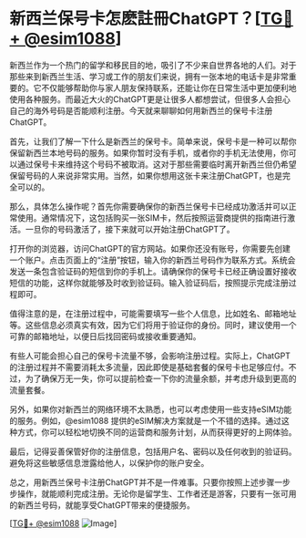 # 新西兰保号卡怎麽註冊ChatGPT？[[TG💪+ @esim1088](https://t.me/s/esim1088)]

新西兰作为一个热门的留学和移民目的地，吸引了不少来自世界各地的人们。对于那些来到新西兰生活、学习或工作的朋友们来说，拥有一张本地的电话卡是非常重要的。它不仅能够帮助你与家人朋友保持联系，还能让你在日常生活中更加便利地使用各种服务。而最近大火的ChatGPT更是让很多人都想尝试，但很多人会担心自己的海外号码是否能顺利注册。今天就来聊聊如何用新西兰的保号卡注册ChatGPT。

首先，让我们了解一下什么是新西兰的保号卡。简单来说，保号卡是一种可以帮你保留新西兰本地号码的服务。如果你暂时没有手机，或者你的手机无法使用，你可以通过保号卡来维持这个号码不被取消。这对于那些需要临时离开新西兰但仍希望保留号码的人来说非常实用。当然，如果你想用这张卡来注册ChatGPT，也是完全可以的。

那么，具体怎么操作呢？首先你需要确保你的新西兰保号卡已经成功激活并可以正常使用。通常情况下，这包括购买一张SIM卡，然后按照运营商提供的指南进行激活。一旦你的号码激活了，接下来就可以开始注册ChatGPT了。

打开你的浏览器，访问ChatGPT的官方网站。如果你还没有账号，你需要先创建一个账户。点击页面上的“注册”按钮，输入你的新西兰号码作为联系方式。系统会发送一条包含验证码的短信到你的手机上。请确保你的保号卡已经正确设置好接收短信的功能，这样你就能够及时收到验证码。输入验证码后，按照提示完成注册过程即可。

值得注意的是，在注册过程中，可能需要填写一些个人信息，比如姓名、邮箱地址等。这些信息必须真实有效，因为它们将用于验证你的身份。同时，建议使用一个可靠的邮箱地址，以便日后找回密码或接收重要通知。

有些人可能会担心自己的保号卡流量不够，会影响注册过程。实际上，ChatGPT的注册过程并不需要消耗太多流量，因此即使是基础套餐的保号卡也足够应付。不过，为了确保万无一失，你可以提前检查一下你的流量余额，并考虑升级到更高的流量套餐。

另外，如果你对新西兰的网络环境不太熟悉，也可以考虑使用一些支持eSIM功能的服务。例如，@esim1088 提供的eSIM解决方案就是一个不错的选择。通过这种方式，你可以轻松地切换不同的运营商和服务计划，从而获得更好的上网体验。

最后，记得妥善保管好你的注册信息，包括用户名、密码以及任何收到的验证码。避免将这些敏感信息泄露给他人，以保护你的账户安全。

总之，用新西兰保号卡注册ChatGPT并不是一件难事。只要你按照上述步骤一步步操作，就能顺利完成注册。无论你是留学生、工作者还是游客，只要有一张可用的新西兰号码，就能享受ChatGPT带来的便捷服务。

[[TG💪+ @esim1088](https://t.me/s/esim1088) ![Image](https://i.postimg.cc/4NQfJmqS/Snipaste-2025-05-13-00-14-12.png)]